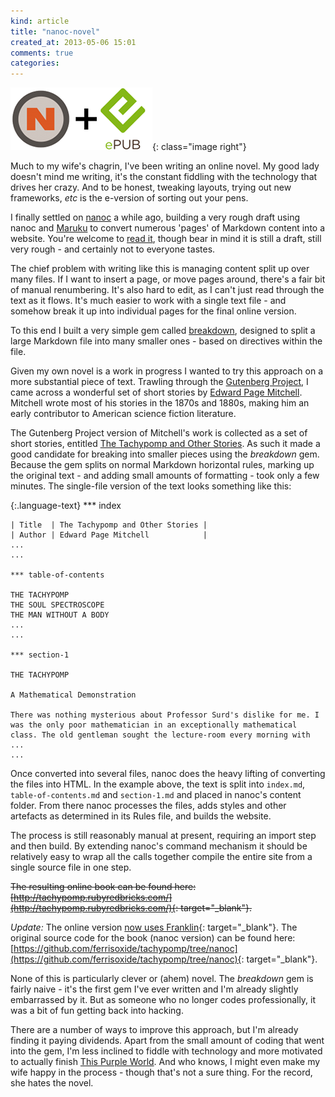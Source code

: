 ```yaml
---
kind: article
title: "nanoc-novel"
created_at: 2013-05-06 15:01
comments: true
categories:
---
```


![nanoc and ePub logos](/images/posts/nanoc-epub-logos.png){: class="image right"}

Much to my wife's chagrin, I've been writing an online novel. My good lady doesn't mind me writing, it's the constant fiddling with the technology that drives her crazy. And to be honest, tweaking layouts, trying out new frameworks, _etc_ is the e-version of sorting out your pens.

<!--READMORE-->

I finally settled on [nanoc](http://nanoc.ws/) a while ago, building a very rough draft using nanoc and [Maruku](https://github.com/bhollis/maruku) to convert numerous 'pages' of Markdown content into a website. You're welcome to [read it](http://thispurpleworld.com), though bear in mind it is still a draft, still very rough - and certainly not to everyone tastes.

The chief problem with writing like this is managing content split up over many files. If I want to insert a page, or move pages around, there's a fair bit of manual renumbering. It's also hard to edit, as I can't just read through the text as it flows. It's much easier to work with a single text file - and somehow break it up into individual pages for the final online version.

To this end I built a very simple gem called [breakdown](https://github.com/ferrisoxide/breakdown), designed to split a large Markdown file into many smaller ones - based on directives within the file.

Given my own novel is a work in progress I wanted to try this approach on a more substantial piece of text. Trawling through the [Gutenberg Project](http://gutenberg.net.au), I came across a wonderful set of short stories by [Edward Page Mitchell](http://en.wikipedia.org/wiki/Edward_Page_Mitchell). Mitchell wrote most of his stories in the 1870s and 1880s, making him an early contributor to American science fiction literature.

The Gutenberg Project version of Mitchell's work is collected as a set of short stories, entitled [The Tachypomp and Other Stories](http://gutenberg.net.au/ebooks06/0602521.txt). As such it made a good candidate for breaking into smaller pieces using the *breakdown* gem. Because the gem splits on normal Markdown horizontal rules, marking up the original text - and adding small amounts of formatting - took only a few minutes. The single-file version of the text looks something like this:


{:.language-text}
    *** index

    | Title  | The Tachypomp and Other Stories |
    | Author | Edward Page Mitchell            |
    ...
    ...

    *** table-of-contents

    THE TACHYPOMP
    THE SOUL SPECTROSCOPE
    THE MAN WITHOUT A BODY
    ...
    ...

    *** section-1

    THE TACHYPOMP

    A Mathematical Demonstration

    There was nothing mysterious about Professor Surd's dislike for me. I
    was the only poor mathematician in an exceptionally mathematical
    class. The old gentleman sought the lecture-room every morning with
    ...
    ...


Once converted into several files, nanoc does the heavy lifting of converting the files into HTML. In the example above, the text is split into `index.md`, `table-of-contents.md` and `section-1.md` and placed in nanoc's content folder. From there nanoc processes the files, adds styles and other artefacts as determined in its Rules file, and builds the website.

The process is still reasonably manual at present, requiring an import step and then build. By extending nanoc's command mechanism it should be relatively easy to wrap all the calls together compile the entire site from a single source file in one step.

<del>The resulting online book can be found here: [http://tachypomp.rubyredbricks.com/](http://tachypomp.rubyredbricks.com/){: target="_blank"}.</del>

_Update:_ The online version [now uses Franklin](/blog/2015/10/13/ruby-pub-franklin/){: target="_blank"}. The original source code for the book (nanoc version) can be found here: [https://github.com/ferrisoxide/tachypomp/tree/nanoc](https://github.com/ferrisoxide/tachypomp/tree/nanoc){: target="_blank"}.

None of this is particularly clever or (ahem) novel. The *breakdown* gem is fairly naive - it's the first gem I've ever written and I'm already slightly embarrassed by it. But as someone who no longer codes professionally, it was a bit of fun getting back into hacking.

There are a number of ways to improve this approach, but I'm already finding it paying dividends. Apart from the small amount of coding that went into the gem, I'm less inclined to fiddle with technology and more motivated to actually finish [This Purple World](http://thispurpleworld.com). And who knows, I might even make my wife happy in the process - though that's not a sure thing. For the record, she hates the novel.
